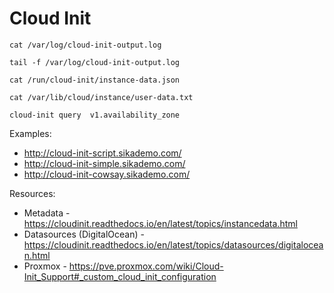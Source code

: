 # Cloud Init

```
cat /var/log/cloud-init-output.log
```

```
tail -f /var/log/cloud-init-output.log
```

```
cat /run/cloud-init/instance-data.json
```

```
cat /var/lib/cloud/instance/user-data.txt
```

```
cloud-init query  v1.availability_zone
```

Examples:

- http://cloud-init-script.sikademo.com/
- http://cloud-init-simple.sikademo.com/
- http://cloud-init-cowsay.sikademo.com/

Resources:

- Metadata - https://cloudinit.readthedocs.io/en/latest/topics/instancedata.html
- Datasources (DigitalOcean) - https://cloudinit.readthedocs.io/en/latest/topics/datasources/digitalocean.html
- Proxmox - https://pve.proxmox.com/wiki/Cloud-Init_Support#_custom_cloud_init_configuration

